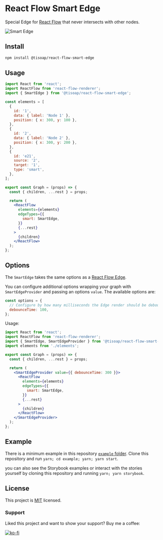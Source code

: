 # React Flow Smart Edge

Special Edge for [React Flow](https://github.com/wbkd/react-flow) that never intersects with other nodes.

![Smart Edge](https://raw.githubusercontent.com/tisoap/react-flow-smart-edge/main/.github/images/example.gif)

## Install

```bash
npm install @tisoap/react-flow-smart-edge
```

## Usage

```jsx
import React from 'react';
import ReactFlow from 'react-flow-renderer';
import { SmartEdge } from '@tisoap/react-flow-smart-edge';

const elements = [
  {
    id: '1',
    data: { label: 'Node 1' },
    position: { x: 300, y: 100 },
  },
  {
    id: '2',
    data: { label: 'Node 2' },
    position: { x: 300, y: 200 },
  },
  {
    id: 'e21',
    source: '2',
    target: '1',
    type: 'smart',
  },
];

export const Graph = (props) => {
  const { children, ...rest } = props;

  return (
    <ReactFlow
      elements={elements}
      edgeTypes={{
        smart: SmartEdge,
      }}
      {...rest}
    >
      {children}
    </ReactFlow>
  );
};
```

## Options

The `SmartEdge` takes the same options as a [React Flow Edge](https://reactflow.dev/docs/api/edges/).

You can configure additional options wrapping your graph with `SmartEdgeProvider` and passing an options `value`. The available options are:

```js
const options = {
  // Configure by how many milliseconds the Edge render should be debounced, default 200, pass 0 to disable.
  debounceTime: 100,
};
```

Usage:

```jsx
import React from 'react';
import ReactFlow from 'react-flow-renderer';
import { SmartEdge, SmartEdgeProvider } from '@tisoap/react-flow-smart-edge';
import elements from './elements';

export const Graph = (props) => {
  const { children, ...rest } = props;

  return (
    <SmartEdgeProvider value={{ debounceTime: 300 }}>
      <ReactFlow
        elements={elements}
        edgeTypes={{
          smart: SmartEdge,
        }}
        {...rest}
      >
        {children}
      </ReactFlow>
    </SmartEdgeProvider>
  );
};
```

## Example

There is a minimum example in this repository [`example` folder](https://github.com/tisoap/react-flow-smart-edge/tree/main/example). Clone this repository and run `yarn; cd example; yarn; yarn start`.

you can also see the Storybook examples or interact with the stories yourself by cloning this repository and running `yarn; yarn storybook`.

## License

This project is [MIT](https://github.com/tisoap/react-flow-smart-edge/blob/main/LICENSE) licensed.

### Support

Liked this project and want to show your support? Buy me a coffee:

[![ko-fi](https://ko-fi.com/img/githubbutton_sm.svg)](https://ko-fi.com/J3J472RAJ)
